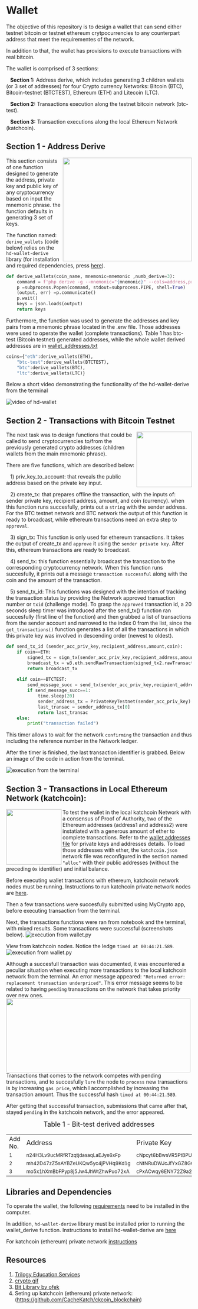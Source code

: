 # Wallet


The objective of this repository is to design a wallet that can send either testnet bitcoin or testnet ethereum crytpocurrencies to any counterpart address that meet the requirementes of the network.

In addition to that, the wallet has provisions to execute transactions with real bitcoin.

The wallet is comprised of 3 sections:

&ensp; **Section 1:** Address derive, which includes generating 3 children wallets (or 3 set of addresses) for four Crypto currency Networks: Bitcoin (BTC), Bitcoin-testnet (BTCTEST), Ethereum (ETH) and Litecoin (LTC).  

&ensp; **Section 2:** Transactions execution along the testnet bitcoin network (btc-test).

&ensp; **Section 3:** Transaction executions along the local Ethereum Network (katchcoin).

## Section 1 - Address Derive

<img src="Images/wallet_address_image.png" width=350 height=280 align="right"/>This section consists of one function designed to generate the address, private key and public key of any cryptocurrency based on input the mnemonic phrase. the function defaults in generating 3 set of keys.


The function named: `derive_wallets` (code below) relies on the `hd-wallet-derive` library (for installation and required dependencies, press [here](##Libraries-and-Dependencies)). 

```python
def derive_wallets(coin_name, mnemonic=mnemonic ,numb_derive=3):
    command = f'php derive -g --mnemonic="{mnemonic}" --cols=address,privkey,pubkey --numderive={numb_derive} --coin={coin_name} --format=json'
    p =subprocess.Popen(command, stdout=subprocess.PIPE, shell=True)
    (output, err) =p.communicate()
    p.wait()
    keys = json.loads(output)
    return keys
```
Furthermore, the function was used to generate the addresses and key pairs from a mnemonic phrase located in the .env file. Those addresses were used to operate the wallet (complete transactions). Table 1 has btc-test (Bitcoin testnet) generated addresses, while the whole wallet derived addresses are in [wallet_addresses.txt](https://github.com/CacheKatch/wallet/blob/main/wallet_addresses.txt)
```python
coins={"eth":derive_wallets(ETH),
    "btc-test":derive_wallets(BTCTEST),
    "btc":derive_wallets(BTC),
    "ltc":derive_wallets(LTC)}
```
Below a short video demonstrating the functionality of the hd-wallet-derive from the terminal

![video of hd-wallet](Screenshots/verify_install.gif)


## Section 2 - Transactions with Bitcoin Testnet

<img src="Images/848.gif" width=150 height=150 align="right"/>
The next task was to design functions that could be called to send cryptocurrencies to/from the previously generated crypto addresses (children wallets from the main mnemonic phrase).

There are five functions, which are described below: 

&ensp; 1) priv_key_to_account: that reveals the public address based on the private key input. 

&ensp; 2) create_tx: that prepares offline the transaction, with the inputs of: sender private key, recipient address, amount, and coin (currency). when this function runs succesfully, prints out a `string` with the sender address. For the BTC testnet network and BTC network the output of this function is ready to broadcast, while ethereum transactions need an extra step to `approval`. 

&ensp; 3) sign_tx: This function is only used for ethereum transactions. It takes the output of create_tx and `approve` it using the `sender private key`. After this, ethereum transactions are ready to broadcast.

&ensp; 4) send_tx: this function essentially broadcast the transaction to the corresponding cryptocurrency network. When this function runs succesfully, it prints out a message `transaction successful` along with the coin and the amount of the transaction.

&ensp; 5) send_tx_id: This functions was designed with the intention of tracking the transaction status by providing the Network approved transaction number or `txid` (challenge mode). To grasp the `approved` transaction id, a 20 seconds sleep timer was introduced after the send_tx() function ran succesfully (first line of the function) and then grabbed a list of transactions from the sender account and narrowed to the index 0 from the list, since the `get_transactions()` function generates a list of all the transactions in which this private key was involved in descending order (newest to oldest).

```python
def send_tx_id (sender_acc_priv_key,recipient_address,amount,coin):
    if coin==ETH:
        signed_tx = sign_tx(sender_acc_priv_key,recipient_address,amount,coin)
        broadcast_tx = w3.eth.sendRawTransaction(signed_tx2.rawTransaction)
        return broadcast_tx
    
    elif coin==BTCTEST:
        send_message_succ = send_tx(sender_acc_priv_key,recipient_address,amount,coin)
        if send_message_succ==1:
            time.sleep(20)
            sender_address_tx = PrivateKeyTestnet(sender_acc_priv_key).get_transactions()
            last_transac = sender_address_tx[0]
            return last_transac
    else:
        print("transaction failed")
```    
This timer allows to wait for the network `confirming` the transaction and thus including the reference number in the Network ledger.

After the timer is finished, the last transaction identifier is grabbed. Below an image of the code in action from the terminal.

![execution from the terminal](Screenshots/tx_from_terminal.png)

## Section 3 - Transactions in Local Ethereum Network (katchcoin):

<img src="Images/867.gif" width=150 height=150 align="left"/> To test the wallet in the local katchcoin Network with a consensus of Proof of Authority, two of the Ethereum addresses (address1 and address2) were instatiated with a generous amount of ether to complete transactions. Refer to the [wallet addresses file](https://github.com/CacheKatch/wallet/blob/main/wallet_addresses.txt) for private keys and addresses details. To load those addresses with ether, the `katchcoin.json` network file was reconfigured in the section named `"alloc"` with their public addresses (without the preceding `0x` identifier) and initial balance. 

Before executing wallet transactions with ethereum, katchcoin network nodes must be running. Instructions to run katchcoin private network nodes are [here](https://github.com/CacheKatch/ckcoin_blockchain/blob/main/README.md). 

Then a few transactions were succesfully submitted using MyCrypto app, before executing transaction from the terminal. 

Next, the transactions functions were ran from notebook and the terminal, with mixed results. Some transactions were successful (screenshots below). 
![execution from wallet.py](Screenshots/tx_eth_success_hash.png)

View from katchcoin nodes. Notice the ledge `timed at 00:44:21.589`.
![execution from wallet.py](Screenshots/eth_success_from_terminal_nodeview.png)

 Although a succesfull transaction was documented, it was encountered a peculiar situation when executing more transactions to the local katchcoin network from the terminal. An error message appeared: `"Returned error: replacement transaction underpriced"`.  This error message seems to be related to having `pending` transactions on the network that takes priority over new ones.  <img src="Images/error_on_PoA_local_network.png" width=500 height=200 align="left"/>

 Transactions that comes to the network competes with pending transactions, and to succesfully `lure` the node to `process` new transactions is by increasing `gas price`, which I accomplished by increasing the transaction amount. Thus the successful hash `timed at 00:44:21.589`.

 After getting that successful transaction, submissions that came after that, stayed `pending` in the katchcoin network, and the error appeared.  

  


<p style="text-align: center;"> <font size="4"> Table 1 - Bit-test derived addresses </font></p>

<table>
  <tr>
    <td><font size="3">Add No. </font></td>
    <td><font size="4">Address </font></td>
    <td><font size="4">Private Key</font></td>
    <td><font size="4">Public Key </font></td>
  </tr>
  <tr>
    <td><font size="2">1</font></td>
    <td><font size="2">n24H3Lv9ucMRfRTzqtjdasaqLaEJye6xFp</font></td>
    <td><font size="2">cNpcyt6bBwsVR5PtBPU3myYzHm8bgJe1dKkqz4BoaAPWEYPF1gQn</font></td>
    <td><font size="2">027fef5b69b03129c72be2bd913cd7d68ec7aa7dc264abc7dcb61a1424bdb18de7</font></td>
  </tr>
  <tr>
    <td><font size="2">2</font></td>
    <td><font size="2">mh42D47zZ5sAYBZeUKQw5yc4jPVHq9Kd1g</font></td>
    <td><font size="2">cNtNRuDWJcJfYxGZ8GCJVjq7xGzQ1gokMkALQuow3Wx3vvs7Z2Az</font></td>
    <td><font size="2">03470abca7d1c5109cfff70edb3849976229e81b3bb24e398e178537b18459ac5f</font></td>
  </tr>
  <tr>
    <td><font size="2">3</font></td>
    <td><font size="2">mo5x1hXmBbFPyp8j5Jw4JhWtZhwPuo72xA</font></td>
    <td><font size="2">cPxACwqy6ENY72Z9a2FAfsiJkpTKEaVZRU4XSJ3XSKa9zu9eeh1g</font></td>
    <td><font size="2">023455b0f2cdc34acbfa371ecf54b5538ace9dc88f43cb2dbcc2ed1a96542cd645</font></td>
  </tr>
  
</table>




## Libraries and Dependencies

To operate the wallet, the following [requirements](https://github.com/CacheKatch/wallet/blob/main/requirements.txt) need to be installed in the computer.

In addition, `hd-wallet-derive` library must be installed prior to running the wallet_derive function. Instructions to install hd-wallet-derive are [here](HD_Wallet_Derive_Install_Guide.md)

For katchcoin (ethereum) private network [instructions](https://github.com/CacheKatch/ckcoin_blockchain/blob/main/README.md) 

## Resources

1) [Trilogy Education Services](https://www.trilogyed.com/)
2) [crypto gif](https://icons8.com/preloaders/en/cryptocurrency_and_money/)
3) [Bit Library by ofek](https://ofek.dev/bit/guide/transactions.html)
4) Seting up katchcoin (ethereum) private network: (https://github.com/CacheKatch/ckcoin_blockchain) 